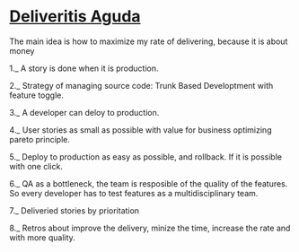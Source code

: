 # [Deliveritis Aguda](https://www.youtube.com/watch?v=vGCowJY5QCQ)

The main idea is how to maximize my rate of delivering, because it is about money

1._ A story is done when it is production.

2._ Strategy of managing source code: Trunk Based Developtment with feature toggle.

3._ A developer can deloy to production.

4._ User stories as small as possible with value for business optimizing pareto principle.

5._ Deploy to production as easy as possible, and rollback. If it is possible with one click.

6._ QA as a bottleneck, the team is resposible of the quality of the features. So every developer has to test features as a multidisciplinary team.

7._ Deliveried stories by prioritation

8._ Retros about improve the delivery, minize the time, increase the rate and with more quality.
